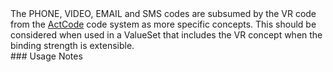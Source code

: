 <div class="stu-note">
The PHONE, VIDEO, EMAIL and SMS codes are subsumed by the VR code from the <a href="http://terminology.hl7.org/CodeSystem/v3-ActCode">ActCode</a> code system as more specific concepts. This should be considered when used in a ValueSet that includes the VR concept when the binding strength is extensible.
</div>
### Usage Notes